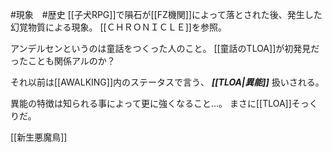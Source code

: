 #現象　#歴史 
[[子犬RPG]]で隕石が[[FZ機関]]によって落とされた後、発生した幻覚物質による現象。
[[ＣＨＲＯＮＩＣＬＥ]]を参照。

アンデルセンというのは童話をつくった人のこと。
[[童話のTLOA]]が初発見だったことも関係アルのか？

それ以前は[[AWALKING]]内のステータスで言う、
***[[TLOA|異能]]*** 扱いされる。

異能の特徴は知られる事によって更に強くなること…。
まさに[[TLOA]]そっくりだ。

[[新生悪魔鳥]]